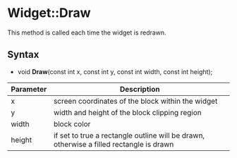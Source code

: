 # Widget::Draw

This method is called each time the widget is redrawn.

## Syntax

- void **Draw**(const int x, const int y, const int width, const int height);

| Parameter | Description |
|---|---|
| x | screen coordinates of the block within the widget |
| y  | width and height of the block clipping region |
| width | block color |
| height | if set to true a rectangle outline will be drawn, otherwise a filled rectangle is drawn |
